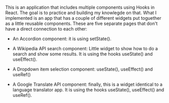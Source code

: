 This is an application that includes multiple components using Hooks in React. The goal is to practice and building my knowlegde on that. What I implemented is an app that has a couple of different widgets put toguether as a little reusable components. These are five separate pages that don't have a direct connection to each other:
 
- An Accordion component: it is using setState().

- A Wikipedia API search component: Little widget to show how to do a search and show some results. It is using the hooks useState() and useEffect().

- A Dropdown item selection component: useState(), useEffect() and useRef()

- A Google Translate API component: finally, this is a widget identical to a language translator app. It is using the hooks useState(), useEffect() and useRef().

